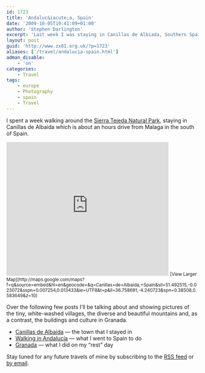 ```yaml
---
id: 1723
title: 'Andaluc&iacute;a, Spain'
date: '2009-10-05T19:41:09+01:00'
author: 'Stephen Darlington'
excerpt: 'Last week I was staying in Canillas de Albiada, Southern Spain, walking around the Natural Parks.'
layout: post
guid: 'http://www.zx81.org.uk/?p=1723'
aliases: ['/travel/andalucia-spain.html']
adman_disable:
    - 'on'
categories:
    - Travel
tags:
    - europe
    - Photography
    - spain
    - Travel
---
```


I spent a week walking around the [Sierra Tejeda Natural Park](http://www.andalucia.com/environment/protect/tejeda.htm), staying in Canillas de Albaida which is about an hours drive from Malaga in the south of Spain.

<iframe frameborder="0" height="350" loading="lazy" marginheight="0" marginwidth="0" scrolling="no" src="http://maps.google.com/maps?f=q&source=s_q&hl=en&geocode=&q=Canillas+de+Albaida,+Spain&sll=51.492515,-0.023072&sspn=0.007254,0.013433&ie=UTF8&t=p&ll=36.758691,-4.240723&spn=0.38508,0.583649&z=10&output=embed" width="425"></iframe>  
<small>[View Larger Map](http://maps.google.com/maps?f=q&source=embed&hl=en&geocode=&q=Canillas+de+Albaida,+Spain&sll=51.492515,-0.023072&sspn=0.007254,0.013433&ie=UTF8&t=p&ll=36.758691,-4.240723&spn=0.38508,0.583649&z=10)</small>

Over the following few posts I’ll be talking about and showing pictures of the tiny, white-washed villages, the diverse and beautiful mountains and, as a contrast, the buildings and culture in Granada.

- [Canillas de Albaida](http://www.zx81.org.uk/travel/canillas-de-albaida-spain.html) — the town that I stayed in
- [Walking in Andalucía](http://www.zx81.org.uk/travel/walking-in-andaluca-spain.html) — what I went to Spain to do
- [Granada](http://www.zx81.org.uk/travel/granada-spain.html) — what I did on my “rest” day

Stay tuned for any future travels of mine by subscribing to the [RSS feed](http://www.zx81.org.uk/feed/) or [by email](http://www.feedburner.com/fb/a/emailverifySubmit?feedId=742748&loc=en_US).